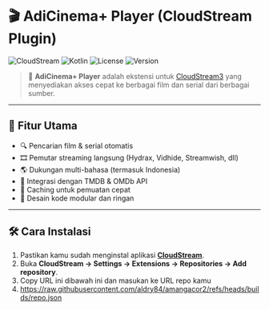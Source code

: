 # 🎬 AdiCinema+ Player (CloudStream Plugin)

![CloudStream](https://img.shields.io/badge/CloudStream-Plugin-blue?style=for-the-badge)
![Kotlin](https://img.shields.io/badge/Kotlin-1.9.0-orange?style=for-the-badge&logo=kotlin)
![License](https://img.shields.io/github/license/username/Adicinema?style=for-the-badge)
![Version](https://img.shields.io/badge/version-1.0.0-success?style=for-the-badge)

> 🔗 **AdiCinema+ Player** adalah ekstensi untuk [CloudStream3](https://github.com/recloudstream/cloudstream) yang menyediakan akses cepat ke berbagai film dan serial dari berbagai sumber.

---

## 🚀 Fitur Utama

- 🔍 Pencarian film & serial otomatis  
- 🎞️ Pemutar streaming langsung (Hydrax, Vidhide, Streamwish, dll)  
- 🌎 Dukungan multi-bahasa (termasuk Indonesia)  
- 🧩 Integrasi dengan TMDB & OMDb API  
- 💾 Caching untuk pemuatan cepat  
- 🧠 Desain kode modular dan ringan  

---

## 🛠️ Cara Instalasi

1. Pastikan kamu sudah menginstal aplikasi **[CloudStream](https://github.com/recloudstream/cloudstream/releases)**.
2. Buka **CloudStream → Settings → Extensions → Repositories → Add repository**.
3. Copy URL ini dibawah ini dan masukan ke URL repo kamu
4. https://raw.githubusercontent.com/aldry84/amangacor2/refs/heads/builds/repo.json
